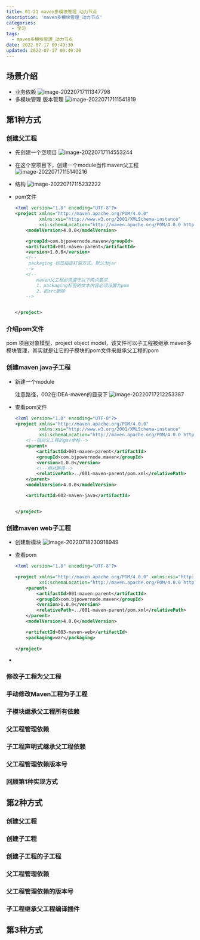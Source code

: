 ```yaml
---
title: 01-21 maven多模块管理_动力节点
description: 'maven多模块管理_动力节点'
categories:
  - 学习
tags:
  - maven多模块管理_动力节点
date: 2022-07-17 09:49:30
updated: 2022-07-17 09:49:30
---
```


## 场景介绍

- 业务依赖
  ![image-20220717111347798](https://raw.githubusercontent.com/lwmfjc/lwmfjc.github.io.resource/main/img/image-20220717111347798.png)
- 多模块管理
  版本管理
  ![image-20220717111541819](https://raw.githubusercontent.com/lwmfjc/lwmfjc.github.io.resource/main/img/image-20220717111541819.png)

## 第1种方式

### 创建父工程

- 先创建一个空项目
  ![image-20220717114553244](https://raw.githubusercontent.com/lwmfjc/lwmfjc.github.io.resource/main/img/image-20220717114553244.png)
- 在这个空项目下，创建一个module当作maven父工程
  ![image-20220717115140216](https://raw.githubusercontent.com/lwmfjc/lwmfjc.github.io.resource/main/img/image-20220717115140216.png)
- 结构
  ![image-20220717115232222](https://raw.githubusercontent.com/lwmfjc/lwmfjc.github.io.resource/main/img/image-20220717115232222.png)

- pom文件

  ```xml
  <?xml version="1.0" encoding="UTF-8"?>
  <project xmlns="http://maven.apache.org/POM/4.0.0"
           xmlns:xsi="http://www.w3.org/2001/XMLSchema-instance"
           xsi:schemaLocation="http://maven.apache.org/POM/4.0.0 http://maven.apache.org/xsd/maven-4.0.0.xsd">
      <modelVersion>4.0.0</modelVersion>
  
      <groupId>com.bjpowernode.maven</groupId>
      <artifactId>001-maven-parent</artifactId>
      <version>1.0.0</version>
      <!--
       packaging 标签指定打包方式，默认为jar
      -->
      <!--
          maven父工程必须遵守以下两点要求
          1、packaging标签的文本内容必须设置为pom
          2、把src删除
      -->
  
  
  </project>
  ```

  

### 介绍pom文件

pom 项目对象模型，project object model，该文件可以子工程被继承
maven多模块管理，其实就是让它的子模块的pom文件来继承父工程的pom

### 创建maven java子工程

- 新建一个module

  注意路径，002在IDEA-maven的目录下
  ![image-20220717212253387](https://raw.githubusercontent.com/lwmfjc/lwmfjc.github.io.resource/main/img/image-20220717212253387.png)

- 查看pom文件

  ```xml
  <?xml version="1.0" encoding="UTF-8"?>
  <project xmlns="http://maven.apache.org/POM/4.0.0"
           xmlns:xsi="http://www.w3.org/2001/XMLSchema-instance"
           xsi:schemaLocation="http://maven.apache.org/POM/4.0.0 http://maven.apache.org/xsd/maven-4.0.0.xsd">
      <!--指向父工程的gav坐标-->
      <parent>
          <artifactId>001-maven-parent</artifactId>
          <groupId>com.bjpowernode.maven</groupId>
          <version>1.0.0</version>
          <!--相对路径-->
          <relativePath>../001-maven-parent/pom.xml</relativePath>
      </parent>
      <modelVersion>4.0.0</modelVersion>
  
      <artifactId>002-maven-java</artifactId>
  
  
  </project>
  ```

### 创建maven web子工程

- 创建新模块
  ![image-20220718230918949](https://raw.githubusercontent.com/lwmfjc/lwmfjc.github.io.resource/main/img/image-20220718230918949.png)

- 查看pom

  ```xml
  <?xml version="1.0" encoding="UTF-8"?>
  
  <project xmlns="http://maven.apache.org/POM/4.0.0" xmlns:xsi="http://www.w3.org/2001/XMLSchema-instance"
           xsi:schemaLocation="http://maven.apache.org/POM/4.0.0 http://maven.apache.org/xsd/maven-4.0.0.xsd">
      <parent>
          <artifactId>001-maven-parent</artifactId>
          <groupId>com.bjpowernode.maven</groupId>
          <version>1.0.0</version>
          <relativePath>../001-maven-parent/pom.xml</relativePath>
      </parent>
      <modelVersion>4.0.0</modelVersion>
  
      <artifactId>003-maven-web</artifactId>
      <packaging>war</packaging>
   
  </project>
  
  ```

- 

### 修改子工程为父工程

### 手动修改Maven工程为子工程

### 子模块继承父工程所有依赖

### 父工程管理依赖

### 子工程声明式继承父工程依赖

### 父工程管理依赖版本号

### 回顾第1种实现方式

## 第2种方式

### 创建父工程

### 创建子工程

### 创建子工程的子工程

### 父工程管理依赖

### 父工程管理依赖的版本号

### 子工程继承父工程编译插件

## 第3种方式